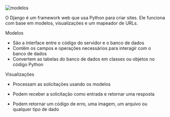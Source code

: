 ![modelos](</static/Notícias .MD/image/Pasted image 20250403123339.png>)


O Django é um framework web que usa Python para criar sites. Ele funciona com base em modelos, visualizações e um mapeador de URLs. 

Modelos 

- São a interface entre o código do servidor e o banco de dados
- Contêm os campos e operações necessários para interagir com o banco de dados
- Convertem as tabelas do banco de dados em classes ou objetos no código Python

Visualizações 

- Processam as solicitações usando os modelos

- Podem receber a solicitação como entrada e retornar uma resposta
- Podem retornar um código de erro, uma imagem, um arquivo ou qualquer tipo de dado